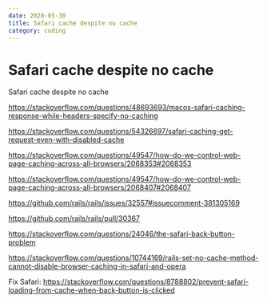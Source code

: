```yaml
---
date: 2020-05-30
title: Safari cache despite no cache
category: coding
---
```

# Safari cache despite no cache

Safari cache despite no cache

https://stackoverflow.com/questions/48693693/macos-safari-caching-response-while-headers-specify-no-caching

https://stackoverflow.com/questions/54326697/safari-caching-get-request-even-with-disabled-cache

https://stackoverflow.com/questions/49547/how-do-we-control-web-page-caching-across-all-browsers/2068353#2068353

https://stackoverflow.com/questions/49547/how-do-we-control-web-page-caching-across-all-browsers/2068407#2068407

https://github.com/rails/rails/issues/32557#issuecomment-381305169

https://github.com/rails/rails/pull/30367

https://stackoverflow.com/questions/24046/the-safari-back-button-problem

https://stackoverflow.com/questions/10744169/rails-set-no-cache-method-cannot-disable-browser-caching-in-safari-and-opera

Fix Safari: https://stackoverflow.com/questions/8788802/prevent-safari-loading-from-cache-when-back-button-is-clicked
